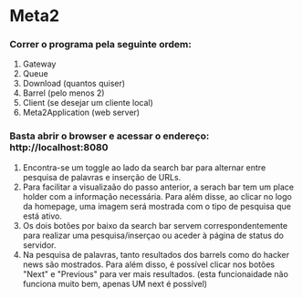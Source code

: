 # Meta2

### Correr o programa pela seguinte ordem:
1. Gateway
2. Queue
3. Download (quantos quiser)
4. Barrel (pelo menos 2)
5. Client (se desejar um cliente local)
6. Meta2Application (web server)

### Basta abrir o browser e acessar o endereço: http://localhost:8080
1. Encontra-se um toggle ao lado da search bar para alternar entre pesquisa de palavras e inserção de URLs.
2. Para facilitar a visualizaão do passo anterior, a serach bar tem um place holder com a informação necessária. Para além disse, ao clicar no logo da homepage, uma imagem será mostrada com o tipo de pesquisa que está ativo.
3. Os dois botões por baixo da search bar servem correspondentemente para realizar uma pesquisa/inserçao ou aceder à página de status do servidor.
4. Na pesquisa de palavras, tanto resultados dos barrels como do hacker news são mostrados. Para além disso, é possível clicar nos botões "Next" e "Previous" para ver mais resultados. (esta funcionaidade não funciona muito bem, apenas UM next é possível)